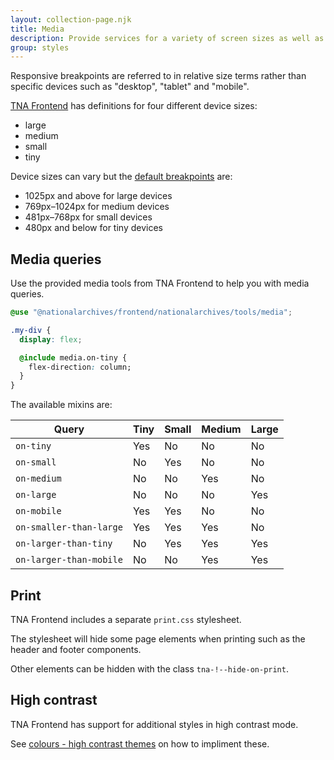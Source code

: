 ```yaml
---
layout: collection-page.njk
title: Media
description: Provide services for a variety of screen sizes as well as print media.
group: styles
---
```


Responsive breakpoints are referred to in relative size terms rather than specific devices such as "desktop", "tablet" and "mobile".

[TNA Frontend](https://github.com/nationalarchives/tna-frontend) has definitions for four different device sizes:

- large
- medium
- small
- tiny

Device sizes can vary but the [default breakpoints](https://github.com/nationalarchives/tna-frontend/blob/main/src/nationalarchives/variables/_media.scss) are:

- 1025px and above for large devices
- 769px&ndash;1024px for medium devices
- 481px&ndash;768px for small devices
- 480px and below for tiny devices

## Media queries

Use the provided media tools from TNA Frontend to help you with media queries.

```css
@use "@nationalarchives/frontend/nationalarchives/tools/media";

.my-div {
  display: flex;

  @include media.on-tiny {
    flex-direction: column;
  }
}
```

The available mixins are:

| Query                   | Tiny                                                           | Small                                                          | Medium                                                         | Large                                                          |
| ----------------------- | -------------------------------------------------------------- | -------------------------------------------------------------- | -------------------------------------------------------------- | -------------------------------------------------------------- |
| `on-tiny`               | <i class="fa-solid fa-fw fa-check" aria-hidden="true"></i> Yes | <i class="fa-solid fa-fw fa-xmark" aria-hidden="true"></i> No  | <i class="fa-solid fa-fw fa-xmark" aria-hidden="true"></i> No  | <i class="fa-solid fa-fw fa-xmark" aria-hidden="true"></i> No  |
| `on-small`              | <i class="fa-solid fa-fw fa-xmark" aria-hidden="true"></i> No  | <i class="fa-solid fa-fw fa-check" aria-hidden="true"></i> Yes | <i class="fa-solid fa-fw fa-xmark" aria-hidden="true"></i> No  | <i class="fa-solid fa-fw fa-xmark" aria-hidden="true"></i> No  |
| `on-medium`             | <i class="fa-solid fa-fw fa-xmark" aria-hidden="true"></i> No  | <i class="fa-solid fa-fw fa-xmark" aria-hidden="true"></i> No  | <i class="fa-solid fa-fw fa-check" aria-hidden="true"></i> Yes | <i class="fa-solid fa-fw fa-xmark" aria-hidden="true"></i> No  |
| `on-large`              | <i class="fa-solid fa-fw fa-xmark" aria-hidden="true"></i> No  | <i class="fa-solid fa-fw fa-xmark" aria-hidden="true"></i> No  | <i class="fa-solid fa-fw fa-xmark" aria-hidden="true"></i> No  | <i class="fa-solid fa-fw fa-check" aria-hidden="true"></i> Yes |
| `on-mobile`             | <i class="fa-solid fa-fw fa-check" aria-hidden="true"></i> Yes | <i class="fa-solid fa-fw fa-check" aria-hidden="true"></i> Yes | <i class="fa-solid fa-fw fa-xmark" aria-hidden="true"></i> No  | <i class="fa-solid fa-fw fa-xmark" aria-hidden="true"></i> No  |
| `on-smaller-than-large` | <i class="fa-solid fa-fw fa-check" aria-hidden="true"></i> Yes | <i class="fa-solid fa-fw fa-check" aria-hidden="true"></i> Yes | <i class="fa-solid fa-fw fa-check" aria-hidden="true"></i> Yes | <i class="fa-solid fa-fw fa-xmark" aria-hidden="true"></i> No |
| `on-larger-than-tiny`   | <i class="fa-solid fa-fw fa-xmark" aria-hidden="true"></i> No  | <i class="fa-solid fa-fw fa-check" aria-hidden="true"></i> Yes | <i class="fa-solid fa-fw fa-check" aria-hidden="true"></i> Yes | <i class="fa-solid fa-fw fa-check" aria-hidden="true"></i> Yes |
| `on-larger-than-mobile` | <i class="fa-solid fa-fw fa-xmark" aria-hidden="true"></i> No  | <i class="fa-solid fa-fw fa-xmark" aria-hidden="true"></i> No  | <i class="fa-solid fa-fw fa-check" aria-hidden="true"></i> Yes | <i class="fa-solid fa-fw fa-check" aria-hidden="true"></i> Yes |

## Print

TNA Frontend includes a separate `print.css` stylesheet.

The stylesheet will hide some page elements when printing such as the header and footer components.

Other elements can be hidden with the class `tna-!--hide-on-print`.

## High contrast

TNA Frontend has support for additional styles in high contrast mode.

See [colours - high contrast themes](../colours/#high-contrast-themes) on how to impliment these.

<!--
## Media query units

- https://zellwk.com/blog/media-query-units/
- https://betterprogramming.pub/px-em-or-rem-examining-media-query-units-in-2021-e00cf37b91a9 -->
